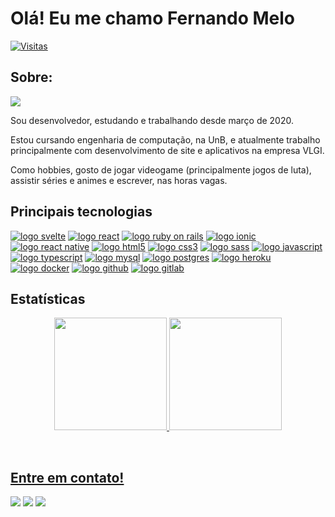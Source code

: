 # Olá! Eu me chamo Fernando Melo

[![Visitas](https://badges.pufler.dev/visits/nandosts/nandosts)](https://badges.pufler.dev)

## Sobre:

<!-- Typing SVG by DenverCoder1 - https://github.com/DenverCoder1/readme-typing-svg -->
<img src="https://readme-typing-svg.herokuapp.com?size=22&color=308472&vCenter=true&width=700&lines=Desenvolvedor+web+e+de+aplicativos;Estudante+de+engenharia+de+computa%C3%A7%C3%A3o+da+UnB;P%C3%B3s+Junior+da+empresa+j%C3%BAnior+Struct+da+UnB">

Sou desenvolvedor, estudando e trabalhando desde março de 2020.

Estou cursando engenharia de computação, na UnB, e atualmente trabalho principalmente com desenvolvimento de site e aplicativos na empresa VLGI.

Como hobbies, gosto de jogar videogame (principalmente jogos de luta), assistir séries e animes e escrever, nas horas vagas.

## Principais tecnologias

[![logo svelte](https://img.shields.io/badge/Svelte-FF3E00?style=flat&logo=svelte&logoColor=white)](#)
[![logo react](https://img.shields.io/badge/React-20232A?style=flat&logo=react&logoColor=61DAFB)](#)
[![logo ruby on rails](https://img.shields.io/badge/Ruby--on--Rails-D30001?style=flat&logo=rubyonrails&logoColor=white)](#)
[![logo ionic](https://img.shields.io/badge/Ionic-488AFF?style=flat&logo=ionic&logoColor=white)](#)
[![logo react native](https://img.shields.io/badge/React--Native-61DAFB?style=flat&logo=react&logoColor=20232A)](#)
[![logo html5](https://img.shields.io/badge/HTML-239120?style=flat&logo=html5&logoColor=white)](#)
[![logo css3](https://img.shields.io/badge/CSS-239120?&style=flat&logo=css3&logoColor=white)](#)
[![logo sass](https://img.shields.io/badge/SASS-BF4080?&style=flat&logo=sass&logoColor=white)](#)
[![logo javascript](https://img.shields.io/badge/JavaScript-F7DF1E?style=flat&logo=javascript&logoColor=black)](#)
[![logo typescript](https://img.shields.io/badge/TypeScript-007ACC?style=flat&logo=typescript&logoColor=white)](#)
[![logo mysql](https://img.shields.io/badge/MySQL-00000F?style=flat&logo=mysql&logoColor=white)](#)
[![logo postgres](https://img.shields.io/badge/PostgreSQL-336781?style=flat&logo=PostgreSQL&logoColor=white)](#)
[![logo heroku](https://img.shields.io/badge/Heroku-430098?style=flat&logo=heroku&logoColor=white)](#)
[![logo docker](https://img.shields.io/badge/Docker-2496ED?style=flat&logo=docker&logoColor=white)](#)
[![logo github](https://img.shields.io/badge/GitHub-100000?style=flat&logo=github&logoColor=white)](#)
[![logo gitlab](https://img.shields.io/badge/GitLab-FC6D26?style=flat&logo=gitlab&logoColor=white)](#)

<!-- Badges criadas a partir do seguinte tutorial:
https://www.linkedin.com/pulse/como-criar-badges-figurinhas-personalizadas-github-giacomelli/ -->

## Estatísticas

<p align="center">
  <a href="https://github.com/Smylle3">
  <img height="180em" src="https://github-readme-stats.vercel.app/api?username=Nandosts&show_icons=true&theme=synthwave&include_all_commits=true&count_private=true&bg_color=30,354b45,308472&title_color=fff&text_color=fff&locale=pt-br"/>
  <img height="180em" src="https://github-readme-stats.vercel.app/api/top-langs/?username=Nandosts&layout=compact&langs_count=7&theme=synthwave&bg_color=30,354b45,308472&title_color=fff&text_color=fff&locale=pt-br"/>
</p>

<br />

## Entre em contato!

<div>
  <a href="https://www.instagram.com/fernando.jsts/" target="_blank"><img src="https://img.shields.io/badge/-Instagram-E4405F?style=for-the-badge&logo=instagram&logoColor=white" target="_blank"></a>
  <a href = "mailto:fernando.jsts@gmail.com"><img src="https://img.shields.io/badge/-Gmail-EA4335?style=for-the-badge&logo=gmail&logoColor=white" target="_blank"></a>
  <a href="https://www.linkedin.com/in/fernando-sm/" target="_blank"><img src="https://img.shields.io/badge/-LinkedIn-0A66C2?style=for-the-badge&logo=linkedin&logoColor=white" target="_blank"></a>
</div>
